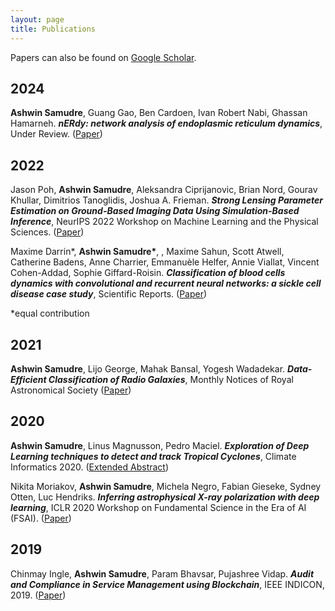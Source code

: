 ```yaml
---
layout: page
title: Publications
---
```


Papers can also be found on [Google Scholar](https://scholar.google.com/citations?user=Btu380oAAAAJ&hl=en).

## 2024

<!-- <span style="display: inline-block; width:150px; line-height: 25px; color:white; font-family: Calibri; background-color:#00CED0; font-size: 55%;border-radius: 8px; text-align:center;"><b>bioRxiv</b></span> -->
<b>Ashwin Samudre</b>, Guang Gao, Ben Cardoen, Ivan Robert Nabi, Ghassan Hamarneh. <b>*nERdy: network analysis of endoplasmic reticulum dynamics*</b>, Under Review. (<a target="_blank" href="https://www.biorxiv.org/content/10.1101/2024.02.20.581259v1.abstract">Paper</a>)

## 2022

<!-- <span style="display: inline-block; width:150px; line-height: 25px; color:white; font-family: Calibri; background-color:#37751cff; font-size: 55%;border-radius: 8px; text-align:center;"><b>WORKSHOP PAPER</b></span> -->
Jason Poh, <b>Ashwin Samudre</b>, Aleksandra Ciprijanovic, Brian Nord, Gourav Khullar, Dimitrios Tanoglidis, Joshua A. Frieman. <b>*Strong Lensing Parameter Estimation on Ground-Based Imaging Data Using Simulation-Based Inference*</b>, NeurIPS 2022 Workshop on Machine Learning and the Physical Sciences. (<a target="_blank" href="https://arxiv.org/abs/2211.05836">Paper</a>)

<!-- <span style="display: inline-block; width:150px; line-height: 25px; color:white; font-family: Calibri; background-color:#00CED1; font-size: 55%;border-radius: 8px; text-align:center;"><b>JOURNAL PAPER</b></span> -->
Maxime Darrin*, <b>Ashwin Samudre*</b>, , Maxime Sahun, Scott Atwell, Catherine Badens, Anne Charrier, Emmanuèle Helfer, Annie Viallat, Vincent Cohen-Addad, Sophie Giffard-Roisin. <b>*Classification of blood cells dynamics with convolutional and recurrent neural networks: a sickle cell disease case study*</b>, Scientific Reports. (<a target="_blank" href="https://www.nature.com/articles/s41598-023-27718-w">Paper</a>)

*equal contribution

## 2021

<!-- <span style="display: inline-block; width:150px; line-height: 25px; color:white; font-family: Calibri; background-color:#00CED1; font-size: 55%;border-radius: 8px; text-align:center;"><b>JOURNAL PAPER</b></span> -->
<b>Ashwin Samudre</b>, Lijo George, Mahak Bansal, Yogesh Wadadekar. <b>*Data-Efficient Classification of Radio Galaxies*</b>, Monthly Notices of Royal Astronomical Society (<a target="_blank" href="https://doi.org/10.1093/mnras/stab3144">Paper</a>)

## 2020

<!-- <span style="display: inline-block; width:150px; line-height: 25px; color:white; font-family: Calibri; background-color:#37751cff; font-size: 55%;border-radius: 8px; text-align:center;"><b>CONFERENCE POSTER</b></span> -->
<b>Ashwin Samudre</b>, Linus Magnusson, Pedro Maciel. <b>*Exploration of Deep Learning techniques to detect and track Tropical Cyclones*</b>, Climate Informatics 2020. (<a target="_blank" href="https://www.researchgate.net/publication/344445846_Exploration_of_Deep_Learning_techniques_to_detect_and_track_Tropical_Cyclones">Extended Abstract</a>)

<!-- <span style="display: inline-block; width:150px; line-height: 25px; color:white; font-family: Calibri; background-color:#37751cff; font-size: 55%;border-radius: 8px; text-align:center;"><b>WORKSHOP PAPER</b></span> -->
Nikita Moriakov, <b>Ashwin Samudre</b>, Michela Negro, Fabian Gieseke, Sydney Otten, Luc Hendriks. <b>*Inferring astrophysical X-ray polarization with deep learning*</b>, ICLR 2020 Workshop on Fundamental Science in the Era of AI (FSAI). (<a target="_blank" href="https://arxiv.org/abs/2005.08126">Paper</a>)

<!--<span style="display: inline-block; width:150px; line-height: 25px; color:white; font-family: Calibri; background-color:#37751cff; font-size: 55%;border-radius: 8px; text-align:center;"><b>WORKSHOP PAPER</b></span>
<b>Ashwin Samudre</b>, Lijo George, Yogesh Wadadekar. <b>*Classification of Radio Galaxies with less data*</b>, ICLR 2020 Workshop on Fundamental Science in the Era of AI (FSAI). (<a target="_blank" href="https://drive.google.com/file/d/1aYQbIAB6xjok8zlCxl25Gz0W4-xgmoPe/view?usp=sharing">Paper</a>)-->


## 2019

<!-- <span style="display: inline-block; width:150px; line-height: 25px; color:white; font-family: Calibri, sans-serif; background-color:#ff9900ff; font-size: 55%;border-radius: 8px; text-align:center;"><b>CONFERENCE PAPER</b></span> -->
Chinmay Ingle, <b>Ashwin Samudre</b>, Param Bhavsar, Pujashree Vidap. <b>*Audit and Compliance in Service Management using Blockchain*</b>, IEEE INDICON, 2019. (<a target="_blank" href="https://ieeexplore.ieee.org/abstract/document/9030369/">Paper</a>)
